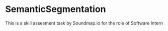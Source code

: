 # SemanticSegmentation
This is a skill assesment task by Soundmap.io for the role of Software Intern
